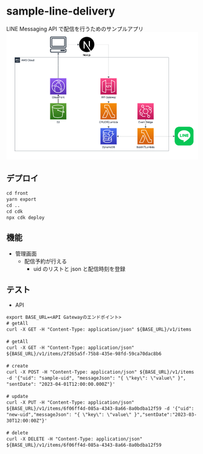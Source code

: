 # sample-line-delivery

LINE Messaging API で配信を行うためのサンプルアプリ
![](docs/architecture.drawio.png)

## デプロイ

```
cd front
yarn export
cd ..
cd cdk
npx cdk deploy
```

## 機能

- 管理画面
  - 配信予約が行える
    - uid のリストと json と配信時刻を登録

## テスト

- API

```bash:
export BASE_URL=<API Gatewayのエンドポイント>
# getAll
curl -X GET -H "Content-Type: application/json" ${BASE_URL}/v1/items

# getAll
curl -X GET -H "Content-Type: application/json" ${BASE_URL}/v1/items/2f265a5f-75b8-435e-98fd-59ca70dac8b6

# create
curl -X POST -H "Content-Type: application/json" ${BASE_URL}/v1/items -d '{"uid": "sample-uid", "messageJson": "{ \"key\": \"value\" }", "sentDate": "2023-04-01T12:00:00.000Z"}'

# update
curl -X PUT -H "Content-Type: application/json" ${BASE_URL}/v1/items/6f06ff4d-085a-4343-8a66-8a0bdba12f59 -d '{"uid": "new-uid","messageJson": "{ \"key\": \"value\" }","sentDate":"2023-03-30T12:00:00Z"}'

# delete
curl -X DELETE -H "Content-Type: application/json" ${BASE_URL}/v1/items/6f06ff4d-085a-4343-8a66-8a0bdba12f59
```
